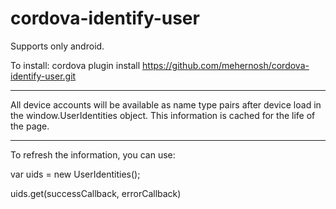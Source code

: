 cordova-identify-user
=====================
Supports only android.


To install:
cordova plugin install https://github.com/mehernosh/cordova-identify-user.git

---

All device accounts will be available as name type pairs after device load in the window.UserIdentities object.
This information is cached for the life of the page.

---

To refresh the information, you can use:

var uids = new UserIdentities();

uids.get(successCallback, errorCallback)
